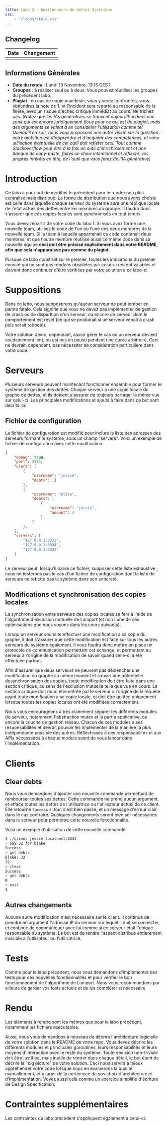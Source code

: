 ```yaml
---
title: Labo 2 - Gestionnaire de dettes distribué
css:
    - "/labos/style.css"
---
```


## Changelog

| Date  | Changement                                            |
| ----- | ----------------------------------------------------- |
| |

## Informations Générales
- **Date du rendu** : Lundi 13 Novembre, 13:15 CEST.
- **Groupes** : à réaliser seul ou à deux. Vous pouvez réutiliser les groupes du précédent labo.
- **Plagiat** : en cas de copie manifeste, vous y serez confrontés, vous obtiendrez la note de 1, et l'incident sera reporté au responsable de la filière, avec un risque d'échec critique immédiat au cours. Ne trichez pas. *(Notez que les IAs génératives se trouvent aujourd'hui dans une zone qui est encore juridiquement floue pour ce qui est du plagiat, mais des arguments se valent à en considérer l'utilisation comme tel. Quoiqu'il en soit, nous vous proposons une autre vision sur la question : votre ambition est d'apprendre et d'acquérir des compétences, et votre utilisation éventuelle de cet outil doit refléter ceci. Tout comme Stackoverflow peut être à la fois un outil d'enrichissement et une banque de copy-paste, faites un choix intentionnel et réfléchi, vos propres intérêts en tête, de l'outil que vous ferez de l'IA générative)*

# Introduction

Ce labo a pour but de modifier le précédent pour le rendre non plus centralisé mais distribué. La forme de distribution que nous avons choisie est celle dans laquelle chaque serveur du système aura une réplique locale de l'état actuel des dettes entre les membres du groupe. Il faudra donc s'assurer que ces copies locales sont synchronisés en tout temps.

Vous devez repartir de votre code du labo 1. Si vous avez formé une nouvelle team, utilisez le code de l'un ou l'une des deux membres de la nouvelle team. Si la team à laquelle appartenait ce code contenait deux membres, et que l'autre membre réutilise aussi ce même code dans sa nouvelle équipe **ceci doit être précisé explicitement dans votre README, afin que cela n'apparaisse pas comme du plagiat.**

Puisque ce labo construit sur le premier, toutes les indications du premier énoncé qui ne sont pas rendues obsolètes par celui-ci restent valables et doivent donc continuer d'être vérifiées par votre solution à ce labo-ci.

# Suppositions

Dans ce labo, nous supposerons qu'aucun serveur ne peut tomber en panne fatale. Cela signifie que vous ne devez pas implémenter de gestion de crash ou de disparition d'un serveur, ou encore de serveur dont le comportement est reset (ce qui se produirait si un serveur venait à crash puis serait rebooté).

Votre solution devra, cependant, savoir gérer le cas où un serveur devient soudainement lent, ou est mis en pause pendant une durée arbitraire. Ceci ne devrait, cependant, pas nécessiter de considération particulière dans votre code.

# Serveurs

Plusieurs serveurs peuvent maintenant fonctionner ensemble pour former le système de gestion des dettes. Chaque serveur a une copie locale du graphe de dettes, et ils doivent s'assurer de toujours partager la même vue sur celui-ci. Les principales modifications et ajouts à faire dans ce but sont décrits ici.

## Fichier de configuration

Le fichier de configuration est modifié pour inclure la liste des adresses des serveurs formant le système, sous un champ "servers". Voici un exemple de fichier de configuration avec cette modification.
```json
{
	"debug": true,
	"port": 3333,
	"users": [
        {
            "username": "jessie",
            "debts": []
        },
        {
            "username": "ollie",
            "debts": [
                {
                    "username": "jessie",
                    "amount": 4
                },
            ]
        },
    ],
    "servers": [
	    "127.0.0.1:3333",
	    "127.0.0.1:3334",
	    "127.0.0.1:3335"
    ]
}

```
Le serveur peut, lorsqu'il parse ce fichier, supposer cette liste exhaustive ; nous ne testerons pas le cas d'un fichier de configuration dont la liste de serveurs ne reflette pas le système dans son entièreté.

## Modifications et synchronisation des copies locales

La synchronisation entre serveurs des copies locales se fera à l'aide de l'algorithme d'exclusion mutuelle de Lamport (et non l'une de ses optimisations que nous voyons dans les cours suivants).

Lorsqu'un serveur souhaite effectuer une modification à sa copie du graphe, il doit s'assurer que cette modification est faite sur tous les autres serveurs du système également. Il vous faudra donc mettre en place un protocole de communication permettant cet échange, et permettant au serveur à l'origine de la modification de savoir quand celle-ci a été effectuée partout.

Afin d'assurer que deux serveurs ne peuvent pas déclencher une modification du graphe au même moment et causer une potentielle desynchronisation des copies, toute modification doit être faite dans une section critique, au sens de l'exclusion mutuelle telle que vue en cours. La section critique doit donc être entrée par le serveur à l'origine de la requête avant toute modification à sa copie locale, et doit être quittée uniquement lorsque toutes les copies locales ont été modifiées correctement.

Nous vous encourageons à très clairement séparer les différents modules du serveur, notamment l'abstraction mutex et la partie applicative, ou encore la couche de gestion réseau. Chacun de ces modules a ses responsabilités et devrait pouvoir les implémenter de la manière la plus indépendante possible des autres. Réfléchissez à ces responsabilités et aux APIs nécessaires à chaque module avant de vous lancer dans l'implémentation.

# Clients

## Clear debts

Nous vous demandons d'ajouter une nouvelle commande permettant de rembourser toutes ses dettes. Cette commande ne prend aucun argument, et efface toutes les dettes de l'utilisatrice ou l'utilisateur actuel de ce client. Elle retourne `Success` si tout s'est bien passé, et un message d'erreur clair dans le cas contraire. Quelques changements seront bien sûr nécessaires dans le serveur pour permettre cette nouvelle fonctionnalité.

Voici un exemple d'utilisation de cette nouvelle commande
```sh
$ ./client jessie localhost:3333
> pay 32 for blake
Success
> get debts
blake: 32
32
> clear
Success
> get debts
0
> exit
$
```

## Autres changements

Aucune autre modification n'est nécessaire sur le client. Il continue de prendre en argument l'adresse IP du serveur sur lequel il doit se connecter, et continue de communiquer avec lui comme si ce serveur était l'unique responsable du système. Le but est de rendre l'aspect distribué entièrement invisible à l'utilisateur ou l'utilisatrice.

# Tests

Comme pour le labo précédent, nous vous demandons d'implémenter des tests pour ces nouvelles fonctionnalités et pour vérifier le bon fonctionnement de l'algorithme de Lamport. Nous vous recommandons par ailleurs de garder vos tests actuels et de les compléter si nécessaire.

# Rendu

Les éléments à rendre sont les mêmes que pour le labo précédent, notamment les fichiers executables.

Aussi, nous vous demandons à nouveau de décrire l'architecture logicielle de votre solution dans le README de votre repo. Vous devez décrire les différents modules et principales goroutines, leurs responsabilités et leurs moyens d'interaction avec le reste du système. Toute décision non-triviale doit être justifiée, mais inutile de rentrer dans chaque détail, le but étant de décrire la "big picture" de votre solution. Ceci nous servira à mieux appréhender votre code lorsque nous en évaluerons la qualité manuellement, et à juger de la pertinence de vos choix d'architecture et d'implémentation. Voyez aussi cela comme un exercice simplifié d'écriture de Design Specification.

# Contraintes supplémentaires

Les contraintes du labo précédent s'appliquent également à celui-ci.